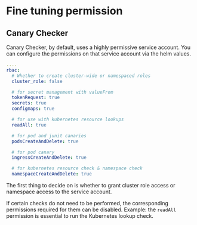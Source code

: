 # Fine tuning permission

## Canary Checker

Canary Checker, by default, uses a highly permissive service account.
You can configure the permissions on that service account via the helm values.

```yaml title="values.yaml"
....
rbac:
  # Whether to create cluster-wide or namespaced roles
  cluster_role: false

  # for secret management with valueFrom
  tokenRequest: true
  secrets: true
  configmaps: true

  # for use with kubernetes resource lookups
  readAll: true

  # for pod and junit canaries
  podsCreateAndDelete: true

  # for pod canary
  ingressCreateAndDelete: true

  # for kubernetes resource check & namespace check
  namespaceCreateAndDelete: true
```

The first thing to decide on is whether to grant cluster role access or namespace access
to the service account.

If certain checks do not need to be performed, the corresponding permissions required for them can be disabled.
Example: the `readAll` permission is essential to run the Kubernetes lookup check.
